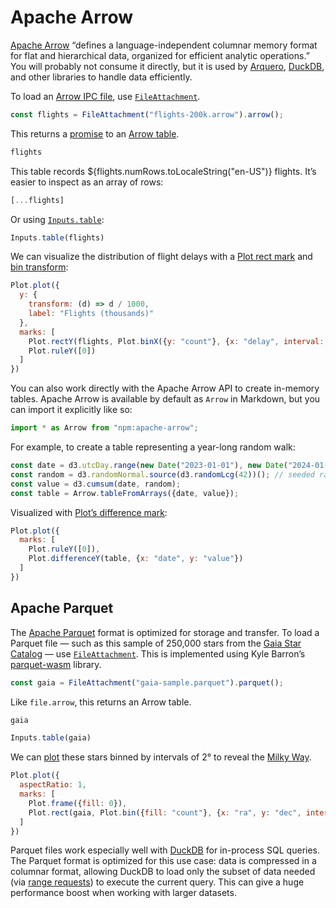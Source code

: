 # Apache Arrow

[Apache Arrow](https://arrow.apache.org/) “defines a language-independent columnar memory format for flat and hierarchical data, organized for efficient analytic operations.” You will probably not consume it directly, but it is used by [Arquero](./arquero), [DuckDB](./duckdb), and other libraries to handle data efficiently.

To load an [Arrow IPC file](https://arrow.apache.org/docs/format/Columnar.html#format-ipc), use [`FileAttachment`](../javascript/files).

```js echo
const flights = FileAttachment("flights-200k.arrow").arrow();
```

This returns a [promise](../javascript/promises) to an [Arrow table](https://arrow.apache.org/docs/js/classes/Arrow_dom.Table.html).

```js echo
flights
```

This table records ${flights.numRows.toLocaleString("en-US")} flights. It’s easier to inspect as an array of rows:

```js echo
[...flights]
```

Or using [`Inputs.table`](./inputs#table):

```js echo
Inputs.table(flights)
```

We can visualize the distribution of flight delays with a [Plot rect mark](https://observablehq.com/plot/marks/rect) and [bin transform](https://observablehq.com/plot/transforms/bin):

```js echo
Plot.plot({
  y: {
    transform: (d) => d / 1000,
    label: "Flights (thousands)"
  },
  marks: [
    Plot.rectY(flights, Plot.binX({y: "count"}, {x: "delay", interval: 5, fill: "var(--theme-blue)"})),
    Plot.ruleY([0])
  ]
})
```

You can also work directly with the Apache Arrow API to create in-memory tables. Apache Arrow is available by default as `Arrow` in Markdown, but you can import it explicitly like so:

```js echo
import * as Arrow from "npm:apache-arrow";
```

For example, to create a table representing a year-long random walk:

```js echo
const date = d3.utcDay.range(new Date("2023-01-01"), new Date("2024-01-02"));
const random = d3.randomNormal.source(d3.randomLcg(42))(); // seeded random
const value = d3.cumsum(date, random);
const table = Arrow.tableFromArrays({date, value});
```

Visualized with [Plot’s difference mark](https://observablehq.com/plot/marks/difference):

```js echo
Plot.plot({
  marks: [
    Plot.ruleY([0]),
    Plot.differenceY(table, {x: "date", y: "value"})
  ]
})
```

## Apache Parquet

The [Apache Parquet](https://parquet.apache.org/) format is optimized for storage and transfer. To load a Parquet file — such as this sample of 250,000 stars from the [Gaia Star Catalog](https://observablehq.com/@cmudig/peeking-into-the-gaia-star-catalog) — use [`FileAttachment`](../javascript/files). This is implemented using Kyle Barron’s [parquet-wasm](https://kylebarron.dev/parquet-wasm/) library.

```js echo
const gaia = FileAttachment("gaia-sample.parquet").parquet();
```

Like `file.arrow`, this returns an Arrow table.

```js echo
gaia
```

```js echo
Inputs.table(gaia)
```

We can [plot](../lib/plot) these stars binned by intervals of 2° to reveal the [Milky Way](https://en.wikipedia.org/wiki/Milky_Way).

```js echo
Plot.plot({
  aspectRatio: 1,
  marks: [
    Plot.frame({fill: 0}),
    Plot.rect(gaia, Plot.bin({fill: "count"}, {x: "ra", y: "dec", interval: 2, inset: 0}))
  ]
})
```

Parquet files work especially well with [DuckDB](../lib/duckdb) for in-process SQL queries. The Parquet format is optimized for this use case: data is compressed in a columnar format, allowing DuckDB to load only the subset of data needed (via [range requests](https://developer.mozilla.org/en-US/docs/Web/HTTP/Range_requests)) to execute the current query. This can give a huge performance boost when working with larger datasets.

